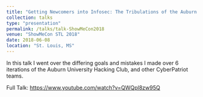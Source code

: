 ```yaml
---
title: "Getting Newcomers into Infosec: The Tribulations of the Auburn University Hacking Club"
collection: talks
type: "presentation"
permalink: /talks/talk-ShowMeCon2018
venue: "ShowMeCon STL 2018"
date: 2018-06-08
location: "St. Louis, MS"
---
```

In this talk I went over the differing goals and mistakes I made over 6 iterations of the Auburn University Hacking Club, and other CyberPatriot teams. 

Full Talk: https://www.youtube.com/watch?v=QWQpl8zw95Q 
